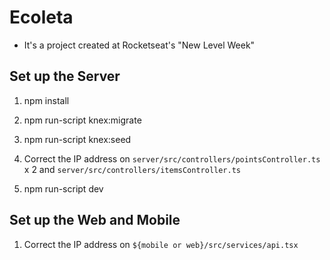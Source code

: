 # Ecoleta

* It's a project created at Rocketseat's "New Level Week"

## Set up the Server

1. npm install

2. npm run-script knex:migrate

3. npm run-script knex:seed

4. Correct the IP address on `server/src/controllers/pointsController.ts` x 2 and `server/src/controllers/itemsController.ts`

5. npm run-script dev

## Set up the Web and Mobile

1. Correct the IP address on `${mobile or web}/src/services/api.tsx`
